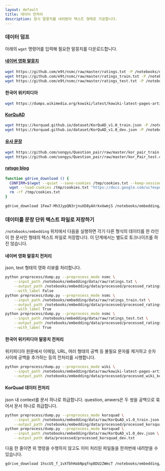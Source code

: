 ```yaml
---
layout: default
title: 데이터 전처리
description: 원시 말뭉치를 내려받아 텍스트 형태로 가공합니다.
---
```




### 데이터 덤프

아래의 `wget` 명령어를 입력해 필요한 말뭉치를 다운로드합니다.

#### [네이버 영화 말뭉치](https://github.com/e9t/nsmc)

```bash
wget https://github.com/e9t/nsmc/raw/master/ratings.txt -P /notebooks/embedding/data/raw
wget https://github.com/e9t/nsmc/raw/master/ratings_train.txt -P /notebooks/embedding/data/raw
wget https://github.com/e9t/nsmc/raw/master/ratings_test.txt -P /notebooks/embedding/data/raw
```

#### 한국어 위키피디아

```bash
wget https://dumps.wikimedia.org/kowiki/latest/kowiki-latest-pages-articles.xml.bz2 -P /notebooks/embedding/data/raw
```

#### [KorQuAD](https://korquad.github.io)

```bash
wget https://korquad.github.io/dataset/KorQuAD_v1.0_train.json -P /notebooks/embedding/data/raw
wget https://korquad.github.io/dataset/KorQuAD_v1.0_dev.json -P /notebooks/embedding/data/raw
```

#### [유사 문장](https://github.com/songys/Question_pair)

```bash
wget https://github.com/songys/Question_pair/raw/master/kor_pair_train.csv -P /notebooks/embedding/data/raw
wget https://github.com/songys/Question_pair/raw/master/kor_Pair_test.csv -P /notebooks/embedding/data/raw
```

#### [ratsgo blog](http://ratsgo.github.io)

```bash
function gdrive_download () {
  CONFIRM=$(wget --quiet --save-cookies /tmp/cookies.txt --keep-session-cookies --no-check-certificate "https://docs.google.com/uc?export=download&id=$1" -O- | sed -rn 's/.*confirm=([0-9A-Za-z_]+).*/\1\n/p')
  wget --load-cookies /tmp/cookies.txt "https://docs.google.com/uc?export=download&confirm=$CONFIRM&id=$1" -O $2
  rm -rf /tmp/cookies.txt
}
          
gdrive_download 1Few7-Mh3JypQN3rjnuXD8yAXrkxUwmjS /notebooks/embedding/data/processed/processed_blog.txt
```

  
### 데이터를 문장 단위 텍스트 파일로 저장하기

`/notebooks/embedding` 위치에서 다음을 실행하면 각기 다른 형식의 데이터를 한 라인이 한 문서인 형태의 텍스트 파일로 저장합니다. 이 단계에서는 별도로 토크나이즈를 하진 않습니다.

#### 네이버 영화 말뭉치 전처리

json, text 형태의 영화 리뷰를 처리합니다.

```bash
python preprocess/dump.py --preprocess_mode nsmc \
	--input_path /notebooks/embedding/data/raw/ratings.txt \
	--output_path /notebooks/embedding/data/processed/processed_ratings.txt \
	--with_label False
python preprocess/dump.py --preprocess_mode nsmc \
	--input_path /notebooks/embedding/data/raw/ratings_train.txt \
	--output_path /notebooks/embedding/data/processed/processed_ratings_train.txt \
	--with_label True
python preprocess/dump.py --preprocess_mode nsmc \
	--input_path /notebooks/embedding/data/raw/ratings_test.txt \
	--output_path /notebooks/embedding/data/processed/processed_ratings_test.txt \
	--with_label True
```

#### 한국어 위키피디아 말뭉치 전처리

위키피디아 원문에서 이메일, URL, 여러 형태의 공백 등 불필요 문자를 제거하고 숫자 사이에 공백을 추가하는 등의 전처리를 시행합니다. 

```bash
python preprocess/dump.py --preprocess_mode wiki \
	--input_path /notebooks/embedding/data/raw/kowiki-latest-pages-articles.xml.bz2 \
	--output_path /notebooks/embedding/data/processed/processed_wiki_ko.txt
```

#### KorQuad 데이터 전처리

json 내 context를 문서 하나로 취급합니다. question, anwers은 두 쌍을 공백으로 묶어서 문서 하나로 취급합니다.

```bash
python preprocess/dump.py --preprocess_mode korsquad \
	--input_path /notebooks/embedding/data/raw/KorQuAD_v1.0_train.json \
	--output_path /notebooks/embedding/data/processed/processed_korsquad_train.txt
python preprocess/dump.py --preprocess_mode korsquad \
	--input_path /notebooks/embedding/data/raw/KorQuAD_v1.0_dev.json \
	--output_path data/processed/processed_korsquad_dev.txt
```

다음 한 줄이면 위 명령을 수행하지 않고도 이미 처리된 파일들을 한꺼번에 내려받을 수 있습니다. 

```bash
gdrive_download 1hscU5_f_1vXfbhHabNpqfnp8DU2ZWmcT /notebooks/embedding/data/processed.zip
```
